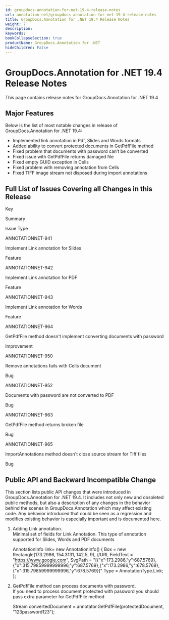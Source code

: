 ```yaml
---
id: groupdocs-annotation-for-net-19-4-release-notes
url: annotation-net/groupdocs-annotation-for-net-19-4-release-notes
title: GroupDocs.Annotation for .NET 19.4 Release Notes
weight: 7
description: 
keywords: 
bookCollapseSection: true
productName: GroupDocs.Annotation for .NET
hideChildren: False
---
```


# GroupDocs.Annotation for .NET 19.4 Release Notes

This page contains release notes for GroupDocs.Annotation for .NET 19.4

## Major Features

Below is the list of most notable changes in release of GroupDocs.Annotation for .NET 19.4:

*   Implemented link annotation in Pdf, Slides and Words formats
*   Added ability to convert protected documents in GetPdfFile method
*   Fixed problem that documents with password can’t be converted
*   Fixed issue with GetPdfFile returns damaged file
*   Fixed empty GUID exception in Cells
*   Fixed problem with removing annotation from Cells
*   Fixed TIFF image stream not disposed during import annotations

## Full List of Issues Covering all Changes in this Release

Key

Summary

Issue Type

ANNOTATIONNET-941

Implement Link annotation for Slides

Feature

ANNOTATIONNET-942

Implement Link annotation for PDF

Feature

ANNOTATIONNET-943

Implement Link annotation for Words

Feature

ANNOTATIONNET-964

GetPdfFile method doesn't implement converting documents with password

Improvement

ANNOTATIONNET-950

Remove annotations fails with Cells document

Bug

ANNOTATIONNET-952

Documents with password are not converted to PDF

Bug

ANNOTATIONNET-963

GetPdfFile method returns broken file

Bug

ANNOTATIONNET-965

ImportAnnotations method doesn't close source stream for Tiff files

Bug

## Public API and Backward Incompatible Change

This section lists public API changes that were introduced in GroupDocs.Annotation for .NET 19.4. It includes not only new and obsoleted public methods, but also a description of any changes in the behavior behind the scenes in GroupDocs.Annotation which may affect existing code. Any behavior introduced that could be seen as a regression and modifies existing behavior is especially important and is documented here.

1.  Adding Link annotation.  
    Minimal set of fields for Link Annotation. This type of annotation supported for Slides, Words and PDF documents
    
    AnnotationInfo link= new AnnotationInfo()
    {
       Box = new Rectangle(173.2986, 154.3131, 142.5, 9),
       //URL
       FieldText = "https://www.google.com",
       SvgPath = "\[{"x":173.2986,"y":687.5769},{"x":315.79859999999996,"y":687.5769},{"x":173.2986,"y":678.5769},{"x":315.79859999999996,"y":678.5769}\]"
       Type = AnnotationType.Link;
    };
    
2.  GetPdfFile method can process documents with password.  
    If you need to process document protected with password you should pass extra parameter for GetPdfFile method
    
    Stream convertedDocument = annotator.GetPdfFile(protectedDocument, "123password123");
